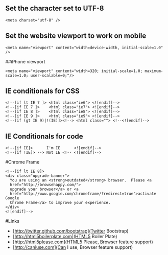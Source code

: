## Set the character set to UTF-8
```
<meta charset="utf-8" />
```

## Set the website viewport to work on mobile
```
<meta name="viewport" content="width=device-width, initial-scale=1.0" />
```

##iPhone viewport
```
<meta name="viewport" content="width=320; initial-scale=1.0; maximum-scale=1.0; user-scalable=0;"/>
```

## IE conditionals for CSS
```
<!--[if lt IE 7 ]> <html class="ie6"> <![endif]-->
<!--[if IE 7 ]>    <html class="ie7"> <![endif]-->
<!--[if IE 8 ]>    <html class="ie8"> <![endif]-->
<!--[if IE 9 ]>    <html class="ie9"> <![endif]-->
<!--[if (gt IE 9)|!(IE)]><!--> <html class=""> <!--<![endif]-->
```

## IE Conditionals for code
```
<!--[if IE]>      I'm IE      <![endif]-->
<!--[if !IE]> --> Not IE <!-- <![endif]-->
```

#Chrome Frame
```
<!--[if lt IE 8]>
<div class="upgrade-banner">
  You are using an <strong>outdated</strong> browser.  Please <a 
  href="http://browsehappy.com/">
  upgrade your browser</a> or <a 
  href="http://www.google.com/chromeframe/?redirect=true">activate Google 
  Chrome Frame</a> to improve your experience.
</div>
<![endif]-->
```



#Links
* [http://twitter.github.com/bootstrap](Twitter Bootstrap)
* [http://html5boilerplate.com](HTML5 Boiler Plate)
* [http://html5please.com](HTML5 Please, Browser feature support)
* [http://caniuse.com](Can I use, Browser feature support)
